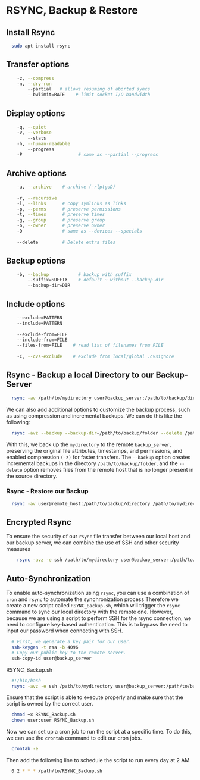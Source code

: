 # RSYNC, Backup & Restore

## Install Rsync

```bash
  sudo apt install rsync
```

## Transfer options

```bash
    -z, --compress
    -n, --dry-run
        --partial   # allows resuming of aborted syncs
        --bwlimit=RATE    # limit socket I/O bandwidth
```

## Display options

```bash
    -q, --quiet
    -v, --verbose
        --stats
    -h, --human-readable
        --progress
    -P                     # same as --partial --progress
```

## Archive options

```bash
    -a, --archive    # archive (-rlptgoD)
    
    -r, --recursive
    -l, --links      # copy symlinks as links
    -p, --perms      # preserve permissions
    -t, --times      # preserve times
    -g, --group      # preserve group
    -o, --owner      # preserve owner
    -D               # same as --devices --specials
    
    --delete         # Delete extra files
```

## Backup options

```bash
    -b, --backup           # backup with suffix
        --suffix=SUFFIX    # default ~ without --backup-dir
        --backup-dir=DIR
```

## Include options

```bash
    --exclude=PATTERN
    --include=PATTERN
    
    --exclude-from=FILE
    --include-from=FILE
    --files-from=FILE    # read list of filenames from FILE
    
    -C, --cvs-exclude    # exclude from local/global .cvsignore
```

## Rsync - Backup a local Directory to our Backup-Server

```bash
  rsync -av /path/to/mydirectory user@backup_server:/path/to/backup/directory
```

We can also add additional options to customize the backup process, such as using compression and incremental backups. We can do this like the following:

```bash
  rsync -avz --backup --backup-dir=/path/to/backup/folder --delete /path/to/mydirectory user@backup_server:/path/to/backup/directory
```

With this, we back up the `mydirectory` to the remote `backup_server`, preserving the original file attributes, timestamps, and permissions, and enabled compression `(-z)` for faster transfers. The
`--backup` option creates incremental backups in the directory `/path/to/backup/folder`, and the `--delete` option removes files from the remote host that is no longer present in the source directory.

### Rsync - Restore our Backup

```bash
  rsync -av user@remote_host:/path/to/backup/directory /path/to/mydirectory
```

## Encrypted Rsync

To ensure the security of our `rsync` file transfer between our local host and our backup server, we can combine the use of SSH and other security measures

```bash
    rsync -avz -e ssh /path/to/mydirectory user@backup_server:/path/to/backup/directory
```

## Auto-Synchronization

To enable auto-synchronization using `rsync`, you can use a combination of `cron` and `rsync` to automate the synchronization process
Therefore we create a new script called `RSYNC_Backup.sh`, which will trigger the `rsync` command to sync our local directory with the remote one. However, because we are using a script to perform SSH
for the rsync connection, we need to configure key-based authentication. This is to bypass the need to input our password when connecting with SSH.

```bash
  # First, we generate a key pair for our user.
  ssh-keygen -t rsa -b 4096
  # Copy our public key to the remote server. 
  ssh-copy-id user@backup_server
```

RSYNC_Backup.sh

```bash
  #!/bin/bash
  rsync -avz -e ssh /path/to/mydirectory user@backup_server:/path/to/backup/directory
```
Ensure that the script is able to execute properly and  make sure that the script is owned by the correct user.

```bash
  chmod +x RSYNC_Backup.sh
  chown user:user RSYNC_Backup.sh
```

Now we can set up a cron job to run the script at a specific time. To do this, we can use the `crontab` command to edit our cron jobs.

```bash
  crontab -e
```

Then add the following line to schedule the script to run every day at 2 AM.

```bash
  0 2 * * * /path/to/RSYNC_Backup.sh
```